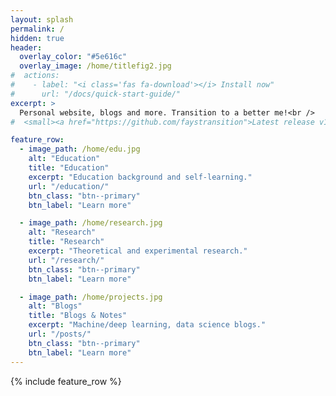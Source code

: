 ```yaml
---
layout: splash
permalink: /
hidden: true
header:
  overlay_color: "#5e616c"
  overlay_image: /home/titlefig2.jpg
#  actions:
#    - label: "<i class='fas fa-download'></i> Install now"
#      url: "/docs/quick-start-guide/"
excerpt: >
  Personal website, blogs and more. Transition to a better me!<br />
#  <small><a href="https://github.com/faystransition">Latest release v1.1.0</a></small>

feature_row:
  - image_path: /home/edu.jpg
    alt: "Education"   
    title: "Education"
    excerpt: "Education background and self-learning."
    url: "/education/"
    btn_class: "btn--primary"
    btn_label: "Learn more"

  - image_path: /home/research.jpg
    alt: "Research"   
    title: "Research"
    excerpt: "Theoretical and experimental research."
    url: "/research/"
    btn_class: "btn--primary"
    btn_label: "Learn more"

  - image_path: /home/projects.jpg
    alt: "Blogs"   
    title: "Blogs & Notes"
    excerpt: "Machine/deep learning, data science blogs."
    url: "/posts/"
    btn_class: "btn--primary"
    btn_label: "Learn more"      
---
```


{% include feature_row %}
